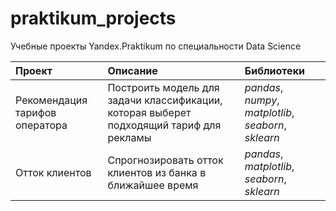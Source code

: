 # praktikum_projects
Учебные проекты Yandex.Praktikum по специальности Data Science


| Проект              | Описание           | Библиотеки                     |
| :-------------------- | :------------------------------------------------- |:---------------------------|
| Рекомендация тарифов оператора | Построить модель для задачи классификации, которая выберет подходящий тариф для рекламы | *pandas*, *numpy*, *matplotlib*, *seaborn*, *sklearn* |
| Отток клиентов | Cпрогнозировать отток клиентов из банка в ближайшее время | *pandas*, *matplotlib*, *seaborn*, *sklearn* |
